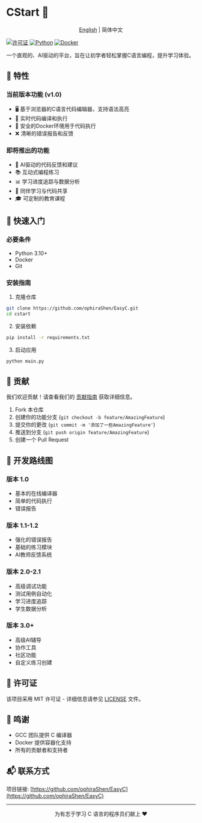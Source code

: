 # CStart 🚀

<div align="center">

[English](https://github.com/ophiraShen/EasyC/blob/main/README.md) | 简体中文

</div>

[![许可证](https://img.shields.io/badge/license-MIT-blue.svg)](LICENSE)
[![Python](https://img.shields.io/badge/python-3.10+-blue.svg)](https://www.python.org/downloads/)
[![Docker](https://img.shields.io/badge/docker-required-blue.svg)](https://www.docker.com/)

一个直观的、AI驱动的平台，旨在让初学者轻松掌握C语言编程，提升学习体验。

## 🎯 特性

### 当前版本功能 (v1.0)
- 🖥️ 基于浏览器的C语言代码编辑器，支持语法高亮
- 🔄 实时代码编译和执行
- 🐳 安全的Docker环境用于代码执行
- ❌ 清晰的错误报告和反馈

### 即将推出的功能
- 🤖 AI驱动的代码反馈和建议
- 📚 互动式编程练习
- 📊 学习进度追踪与数据分析
- 👥 同伴学习与代码共享
- 🎓 可定制的教育课程

## 🚀 快速入门

### 必要条件
- Python 3.10+
- Docker
- Git

### 安装指南
1. 克隆仓库
```bash
git clone https://github.com/ophiraShen/EasyC.git
cd cstart
```

2. 安装依赖
```bash
pip install -r requirements.txt
```

3. 启动应用
```bash
python main.py
```

## 🤝 贡献

我们欢迎贡献！请查看我们的 [贡献指南](CONTRIBUTING.md) 获取详细信息。

1. Fork 本仓库
2. 创建你的功能分支 (`git checkout -b feature/AmazingFeature`)
3. 提交你的更改 (`git commit -m '添加了一些AmazingFeature'`)
4. 推送到分支 (`git push origin feature/AmazingFeature`)
5. 创建一个 Pull Request

## 📝 开发路线图

### 版本 1.0
- 基本的在线编译器
- 简单的代码执行
- 错误报告

### 版本 1.1-1.2
- 强化的错误报告
- 基础的练习模块
- AI教师反馈系统

### 版本 2.0-2.1
- 高级调试功能
- 测试用例自动化
- 学习进度追踪
- 学生数据分析

### 版本 3.0+
- 高级AI辅导
- 协作工具
- 社区功能
- 自定义练习创建

## 📄 许可证

该项目采用 MIT 许可证 - 详细信息请参见 [LICENSE](LICENSE) 文件。

## 🙏 鸣谢

- GCC 团队提供 C 编译器
- Docker 提供容器化支持
- 所有的贡献者和支持者

## 📬 联系方式

项目链接: [https://github.com/ophiraShen/EasyC](https://github.com/ophiraShen/EasyC)

---

<p align="center">为有志于学习 C 语言的程序员们献上 ❤️</p>


